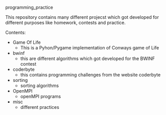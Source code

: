 programming_practice

This repository contains many different projecst which got developed for different purposes like homework, contests and practice.

Contents:
* Game Of Life
  * This is a Pyhon/Pygame implementation of Conways game of Life
* bwinf
  * this are different algorithms which got developed for the BWINF contest
* coderbyte
  * this contains programming challenges from the website coderbyte
* sorting
  * sorting algorithms
* OpenMPI
  * openMPI programs
* misc
  * different practices
